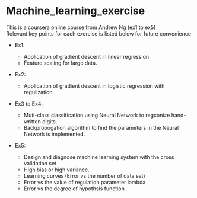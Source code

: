 # Machine_learning_exercise
This is a coursera online course from Andrew Ng (ex1 to ex5) <br>
Relevant key points for each exercise is listed below for future convenience

- Ex1:
  - Application of gradient descent in linear regression
  - Feature scaling for large data.
  
- Ex2:
  - Application of gradient descent in logistic regression with regulization
  
- Ex3 to Ex4:
  - Muti-class classification using Neural Network to regconize hand-written digits.
  - Backpropogation algorithm to find the parameters in the Neural Network is implemented.
  
- Ex5:
  - Design and diagnose machine learning system with the cross validation set
  - High bias or high variance.
  - Learning curves (Error vs the number of data set)
  - Error vs the value of regulation parameter lambda
  - Error vs the degree of hypothsis function
